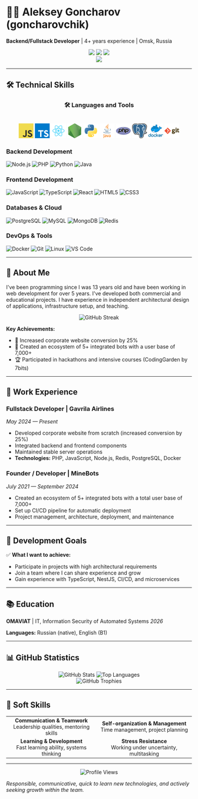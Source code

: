 # 👨‍💻 Aleksey Goncharov (goncharovchik)

**Backend/Fullstack Developer** | 4+ years experience | Omsk, Russia

<div align="center">
  <a href="https://t.me/goncharovchik"><img src="https://img.shields.io/badge/Telegram-2CA5E0?style=for-the-badge&logo=telegram&logoColor=white" /></a>
  <a href="mailto:goncharov.contact@gmail.com"><img src="https://img.shields.io/badge/Gmail-D14836?style=for-the-badge&logo=gmail&logoColor=white" /></a>
  <a href="https://vk.com/goncharovchik"><img src="https://img.shields.io/badge/VK-4C75A3?style=for-the-badge&logo=vk&logoColor=white" /></a>
</div>

<div align="center">
  <img src="https://readme-typing-svg.vercel.app/?lines=Hello,+I'm+Aleksey!;Backend+%7C+Fullstack+Developer;Passionate+about+clean+code+and+architecture&center=true&width=500&height=50">
</div>

---

## 🛠️ Technical Skills

<div align="center">
  <h3>🛠️ Languages and Tools</h3>
  <br>
  <img alt="JavaScript" width="40px" src="https://raw.githubusercontent.com/github/explore/80688e429a7d4ef2fca1e82350fe8e3517d3494d/topics/javascript/javascript.png"/>
  <img alt="TypeScript" width="40px" src="https://raw.githubusercontent.com/github/explore/80688e429a7d4ef2fca1e82350fe8e3517d3494d/topics/typescript/typescript.png"/>
  <img alt="React" width="40px" src="https://raw.githubusercontent.com/github/explore/80688e429a7d4ef2fca1e82350fe8e3517d3494d/topics/react/react.png"/>
  <img alt="Node.js" width="40px" src="https://raw.githubusercontent.com/github/explore/80688e429a7d4ef2fca1e82350fe8e3517d3494d/topics/nodejs/nodejs.png"/>
  <img alt="Python" width="40px" src="https://raw.githubusercontent.com/github/explore/80688e429a7d4ef2fca1e82350fe8e3517d3494d/topics/python/python.png"/>
  <img alt="Java" width="40px" src="https://raw.githubusercontent.com/github/explore/80688e429a7d4ef2fca1e82350fe8e3517d3494d/topics/java/java.png"/>
  <img alt="PHP" width="40px" src="https://raw.githubusercontent.com/github/explore/80688e429a7d4ef2fca1e82350fe8e3517d3494d/topics/php/php.png"/>
  <img alt="PostgreSQL" width="40px" src="https://raw.githubusercontent.com/github/explore/80688e429a7d4ef2fca1e82350fe8e3517d3494d/topics/postgresql/postgresql.png"/>
  <img alt="Docker" width="40px" src="https://raw.githubusercontent.com/github/explore/80688e429a7d4ef2fca1e82350fe8e3517d3494d/topics/docker/docker.png"/>
  <img alt="Git" width="40px" src="https://raw.githubusercontent.com/github/explore/80688e429a7d4ef2fca1e82350fe8e3517d3494d/topics/git/git.png"/>
</div>

### **Backend Development**
![Node.js](https://img.shields.io/badge/Node.js-43853D?style=for-the-badge&logo=node.js&logoColor=white)
![PHP](https://img.shields.io/badge/PHP-777BB4?style=for-the-badge&logo=php&logoColor=white)
![Python](https://img.shields.io/badge/Python-3776AB?style=for-the-badge&logo=python&logoColor=white)
![Java](https://img.shields.io/badge/Java-ED8B00?style=for-the-badge&logo=openjdk&logoColor=white)

### **Frontend Development**
![JavaScript](https://img.shields.io/badge/JavaScript-F7DF1E?style=for-the-badge&logo=javascript&logoColor=black)
![TypeScript](https://img.shields.io/badge/TypeScript-007ACC?style=for-the-badge&logo=typescript&logoColor=white)
![React](https://img.shields.io/badge/React-20232A?style=for-the-badge&logo=react&logoColor=61DAFB)
![HTML5](https://img.shields.io/badge/HTML5-E34F26?style=for-the-badge&logo=html5&logoColor=white)
![CSS3](https://img.shields.io/badge/CSS3-1572B6?style=for-the-badge&logo=css3&logoColor=white)

### **Databases & Cloud**
![PostgreSQL](https://img.shields.io/badge/PostgreSQL-316192?style=for-the-badge&logo=postgresql&logoColor=white)
![MySQL](https://img.shields.io/badge/MySQL-4479A1?style=for-the-badge&logo=mysql&logoColor=white)
![MongoDB](https://img.shields.io/badge/MongoDB-4EA94B?style=for-the-badge&logo=mongodb&logoColor=white)
![Redis](https://img.shields.io/badge/Redis-DC382D?style=for-the-badge&logo=redis&logoColor=white)

### **DevOps & Tools**
![Docker](https://img.shields.io/badge/Docker-2496ED?style=for-the-badge&logo=docker&logoColor=white)
![Git](https://img.shields.io/badge/Git-F05032?style=for-the-badge&logo=git&logoColor=white)
![Linux](https://img.shields.io/badge/Linux-FCC624?style=for-the-badge&logo=linux&logoColor=black)
![VS Code](https://img.shields.io/badge/VS_Code-007ACC?style=for-the-badge&logo=visual-studio-code&logoColor=white)

---

## 🚀 About Me

I've been programming since I was 13 years old and have been working in web development for over 5 years. I've developed both commercial and educational projects. I have experience in independent architectural design of applications, infrastructure setup, and teaching.

<div align="center">
  <img src="https://github-readme-streak-stats.herokuapp.com/?user=goncharovchik&theme=radical" alt="GitHub Streak" />
</div>

**Key Achievements:**
- 🎯 Increased corporate website conversion by 25%
- 🤖 Created an ecosystem of 5+ integrated bots with a user base of 7,000+
- 🏆 Participated in hackathons and intensive courses (CodingGarden by 7bits)

---

## 💼 Work Experience

### **Fullstack Developer** | Gavrila Airlines
*May 2024 — Present*

- Developed corporate website from scratch (increased conversion by 25%)
- Integrated backend and frontend components
- Maintained stable server operations
- **Technologies:** PHP, JavaScript, Node.js, Redis, PostgreSQL, Docker

### **Founder / Developer** | MineBots
*July 2021 — September 2024*

- Created an ecosystem of 5+ integrated bots with a total user base of 7,000+
- Set up CI/CD pipeline for automatic deployment
- Project management, architecture, deployment, and maintenance

---

## 🎯 Development Goals

✅ **What I want to achieve:**
- Participate in projects with high architectural requirements
- Join a team where I can share experience and grow
- Gain experience with TypeScript, NestJS, CI/CD, and microservices

---

## 📚 Education

**OMAVIAT** | IT, Information Security of Automated Systems
*2026*

**Languages:** Russian (native), English (B1)

---

## 📊 GitHub Statistics

<div align="center">
  <img src="https://github-readme-stats.vercel.app/api?username=goncharovchik&show_icons=true&theme=radical" alt="GitHub Stats" height="200" />
  <img src="https://github-readme-stats.vercel.app/api/top-langs/?username=goncharovchik&layout=compact&theme=radical" alt="Top Languages" height="200" />
</div>

<div align="center">
  <img src="https://github-profile-trophy.vercel.app/?username=goncharovchik&theme=radical&no-frame=false&no-bg=true&margin-w=4" alt="GitHub Trophies" />
</div>

---

## 🤝 Soft Skills

<div align="center">
  <table>
    <tr>
      <td align="center">
        <b>Communication & Teamwork</b><br>
        Leadership qualities, mentoring skills
      </td>
      <td align="center">
        <b>Self-organization & Management</b><br>
        Time management, project planning
      </td>
    </tr>
    <tr>
      <td align="center">
        <b>Learning & Development</b><br>
        Fast learning ability, systems thinking
      </td>
      <td align="center">
        <b>Stress Resistance</b><br>
        Working under uncertainty, multitasking
      </td>
    </tr>
  </table>
</div>

---

<div align="center">
  <img src="https://komarev.com/ghpvc/?username=goncharovchik&style=flat-square&color=blue" alt="Profile Views" />
</div>

*Responsible, communicative, quick to learn new technologies, and actively seeking growth within the team.*

